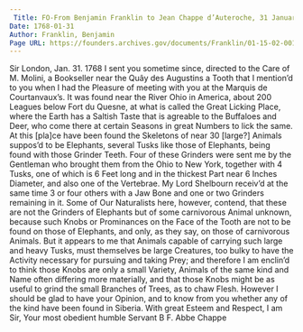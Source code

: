 ```yaml
---
 Title: FO-From Benjamin Franklin to Jean Chappe d’Auteroche, 31 January 1768
Date: 1768-01-31
Author: Franklin, Benjamin
Page URL: https://founders.archives.gov/documents/Franklin/01-15-02-0017
---
```


Sir
London, Jan. 31. 1768
I sent you sometime since, directed to the Care of M. Molini, a Bookseller near the Quây des Augustins a Tooth that I mention’d to you when I had the Pleasure of meeting with you at the Marquis de Courtanvaux’s. It was found near the River Ohio in America, about 200 Leagues below Fort du Quesne, at what is called the Great Licking Place, where the Earth has a Saltish Taste that is agreable to the Buffaloes and Deer, who come there at certain Seasons in great Numbers to lick the same. At this [pla]ce have been found the Skeletons of near 30 [large?] Animals suppos’d to be Elephants, several Tusks like those of Elephants, being found with those Grinder Teeth. Four of these Grinders were sent me by the Gentleman who brought them from the Ohio to New York, together with 4 Tusks, one of which is 6 Feet long and in the thickest Part near 6 Inches Diameter, and also one of the Vertebrae. My Lord Shelbourn receiv’d at the same time 3 or four others with a Jaw Bone and one or two Grinders remaining in it. Some of Our Naturalists here, however, contend, that these are not the Grinders of Elephants but of some carnivorous Animal unknown, because such Knobs or Prominances on the Face of the Tooth are not to be found on those of Elephants, and only, as they say, on those of carnivorous Animals. But it appears to me that Animals capable of carrying such large and heavy Tusks, must themselves be large Creatures, too bulky to have the Activity necessary for pursuing and taking Prey; and therefore I am enclin’d to think those Knobs are only a small Variety, Animals of the same kind and Name often differing more materially, and that those Knobs might be as useful to grind the small Branches of Trees, as to chaw Flesh. However I should be glad to have your Opinion, and to know from you whether any of the kind have been found in Siberia. With great Esteem and Respect, I am Sir, Your most obedient humble Servant
B F.
Abbe Chappe

